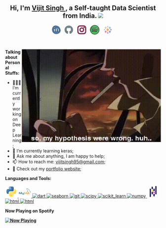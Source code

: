 <!-- Your title -->
<div align="center">
   <h2>Hi, I'm <a href="https://viz-graffito.github.io/vijitsingh/">Vijit Singh </a>, a Self-taught Data Scientist from India. <img src="https://media.giphy.com/media/hvRJCLFzcasrR4ia7z/giphy.gif" height="25px"> </h2>
</div>
<!-- Your badges
You can use the website to generate badges: https://shields.io/
-->
<p align='center'>
   <a href="https://www.linkedin.com/in/vijit-singh-561162219/"><img height="30" src="https://github.com/Viz-graffito/viz-graffito/blob/main/linkedin%20(1).png?raw=true"></a>&nbsp;&nbsp;
<a href="https://github.com/Viz-graffito"><img height="30" src="https://github.com/Viz-graffito/viz-graffito/blob/main/github.png"></a>&nbsp;&nbsp;
<a href="https://www.instagram.com/vizz_graffito/"><img height="30" src="https://github.com/Viz-graffito/viz-graffito/blob/main/instagram.png"></a>&nbsp;&nbsp;
<a href="https://open.spotify.com/user/1e2atax0vrzwlutwwb71uaxjs?si=6d7aeac52be641d5"><img height="30" src="https://github.com/Viz-graffito/viz-graffito/blob/main/pngegg.png?raw=true"></a>&nbsp;&nbsp;
 <a href="https://public.tableau.com/app/profile/vijit.singh8031"><img height="30" src="https://github.com/Viz-graffito/viz-graffito/blob/main/tableau_logo1.png?raw=true"></a>&nbsp;&nbsp;
 </p>
 
&nbsp;

<!-- Any image aligned to the right. Beware the width -->
<img width="450" height="300" align="right" alt="gif" src="https://raw.githubusercontent.com/Viz-graffito/viz-graffito/main/video_2021-12-20_02-39-52.gif" />
<!-- Talking about you -->

**Talking about Personal Stuffs:**



- 👨🏽‍💻 I’m currently working on Deep Learning;
- 🌱 I’m currently learning keras; 
- 💬 Ask me about anything, I am happy to help;
- 📫 How to reach me: vijitsingh95@gmail.com;
- 💼 Check out my [portfolio website](https://viz-graffito.github.io/vijitsingh/);

**Languages and Tools:** 

<!-- Your github readme stats
You can use this api: https://github.com/anuraghazra/github-readme-stats
-->


  <!-- Your languages and tools. Be careful with the alignment. 
  You can use this sites to get logos: https://www.vectorlogo.zone or https://simpleicons.org/
  -->
  <a href="https://www.python.org" target="_blank" rel="noreferrer"> 
  <img src="https://raw.githubusercontent.com/devicons/devicon/master/icons/python/python-original.svg" alt="php" width="40" height="40"/> 
  </a> <a href="https://www.mysql.com/" target="_blank" rel="noreferrer"> 
  <img src="https://raw.githubusercontent.com/devicons/devicon/master/icons/mysql/mysql-original-wordmark.svg" alt="mysql" width="40" height="40"/> 
  </a> <a href="https://www.tableau.com/" target="_blank" rel="noreferrer"> 
  <img src="https://github.com/gilbarbara/logos/blob/master/logos/tableau-icon.svg" alt="dart" width="40" height="40"/> 
  </a> <a href="https://seaborn.pydata.org/" target="_blank" rel="noreferrer"> 
  <img src="https://seaborn.pydata.org/_images/logo-mark-lightbg.svg" alt="seaborn" width="40" height="40"/>
  </a> <a href="https://git-scm.com/" target="_blank" rel="noreferrer"> 
  <img src="https://www.vectorlogo.zone/logos/git-scm/git-scm-icon.svg" alt="git" width="40" height="40"/> </a> 
  <a href="https://scipy.org/" target="_blank" rel="noreferrer"> 
  <img src="https://github.com/valohai/ml-logos/blob/master/scipy.svg" alt="scipy" width="40" height="40"/> 
  </a> <a href="https://scikit-learn.org/" target="_blank" rel="noreferrer"> 
  <img src="https://upload.wikimedia.org/wikipedia/commons/0/05/Scikit_learn_logo_small.svg" alt="scikit_learn" width="40" height="40"/> 
  </a> <a href="https://numpy.org/" target="_blank" rel="noreferrer">
  <img src="https://www.vectorlogo.zone/logos/numpy/numpy-icon.svg" alt="numpy" width="40" height="40"/> 
  </a> <a href="https://pandas.pydata.org/" target="_blank" rel="noreferrer">
  <img src="https://github.com/devicons/devicon/blob/master/icons/pandas/pandas-original.svg" alt="pandas" width="40" height="40"/> 
  </a> <a href="https://html.com/" target="_blank" rel="noreferrer"> 
  <img src="https://www.vectorlogo.zone/logos/w3_html5/w3_html5-icon.svg" alt="html" width="40" height="40"/>
  </a> <a href="https://www.w3.org/TR/CSS/#css" target="_blank" rel="noreferrer"> 
  <img src="https://www.vectorlogo.zone/logos/w3_css/w3_css-icon.svg" alt="html" width="40" height="40"/>
  
</p>

<!-- Your hits or visitors
site: http://hits.dwyl.com or https://visitor-badge.glitch.me
Both apis are in trouble due to the number of requests, if you know any other to register visitors, great
-->

<!-- Its main projects -->
<!-- <p 
  <a href="https://github.com/Viz-graffito/Students_Exams_EDA">
    <img width="455" align="left" src="https://github-readme-stats.vercel.app/api/pin/?username=Viz-graffito&repo=Students_Exams_EDA&theme=dark&show_icons=true" />
  </a>
<p
  <a href="https://github.com/Viz-graffito/Steam_Nov_Dataset_EDA">
    <img align="right" src="https://github-readme-stats.vercel.app/api/pin/?username=Viz-graffito&repo=Steam_Nov_Dataset_EDA&theme=dark&show_icons=true" />
  </a>
</p>
 -->
<!-- [![Spotify](https://novatorem-mu-two.vercel.app/api/spotify)](https://www.spotify.com/us/account/overview/) -->
<a >
   <p><b> Now Playing <b/> on Spotify </p>
</a>
<p>
<a href="https://https-github-com-viz-graffito-natemoo-re.vercel.app/now-playing?open">
    <img src="https://https-github-com-viz-graffito-natemoo-re.vercel.app/now-playing" width="256" height="64" alt="Now Playing">
</a>
</p>

[](https://hit.yhype.me/github/profile?user_id=90683408)
<!-- This readme was created by Murillo Comino - https://github.com/onimur -->
